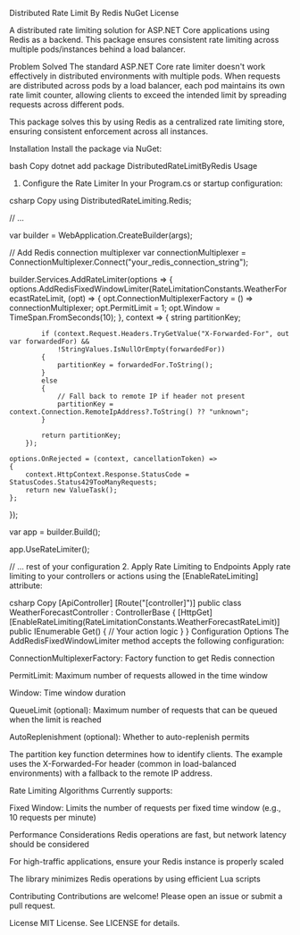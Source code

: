 Distributed Rate Limit By Redis
NuGet
License

A distributed rate limiting solution for ASP.NET Core applications using Redis as a backend. This package ensures consistent rate limiting across multiple pods/instances behind a load balancer.

Problem Solved
The standard ASP.NET Core rate limiter doesn't work effectively in distributed environments with multiple pods. When requests are distributed across pods by a load balancer, each pod maintains its own rate limit counter, allowing clients to exceed the intended limit by spreading requests across different pods.

This package solves this by using Redis as a centralized rate limiting store, ensuring consistent enforcement across all instances.

Installation
Install the package via NuGet:

bash
Copy
dotnet add package DistributedRateLimitByRedis
Usage
1. Configure the Rate Limiter
In your Program.cs or startup configuration:

csharp
Copy
using DistributedRateLimiting.Redis;

// ...

var builder = WebApplication.CreateBuilder(args);

// Add Redis connection multiplexer
var connectionMultiplexer = ConnectionMultiplexer.Connect("your_redis_connection_string");

builder.Services.AddRateLimiter(options =>
{
    options.AddRedisFixedWindowLimiter(RateLimitationConstants.WeatherForecastRateLimit,
        (opt) =>
        {
            opt.ConnectionMultiplexerFactory = () => connectionMultiplexer;
            opt.PermitLimit = 1;
            opt.Window = TimeSpan.FromSeconds(10);
        }, context =>
        {
            string partitionKey;

            if (context.Request.Headers.TryGetValue("X-Forwarded-For", out var forwardedFor) &&
                !StringValues.IsNullOrEmpty(forwardedFor))
            {
                partitionKey = forwardedFor.ToString();
            }
            else
            {
                // Fall back to remote IP if header not present
                partitionKey = context.Connection.RemoteIpAddress?.ToString() ?? "unknown";
            }

            return partitionKey;
        });

    options.OnRejected = (context, cancellationToken) =>
    {
        context.HttpContext.Response.StatusCode = StatusCodes.Status429TooManyRequests;
        return new ValueTask();
    };
});

var app = builder.Build();

app.UseRateLimiter();

// ... rest of your configuration
2. Apply Rate Limiting to Endpoints
Apply rate limiting to your controllers or actions using the [EnableRateLimiting] attribute:

csharp
Copy
[ApiController]
[Route("[controller]")]
public class WeatherForecastController : ControllerBase
{
    [HttpGet]
    [EnableRateLimiting(RateLimitationConstants.WeatherForecastRateLimit)]
    public IEnumerable<WeatherForecast> Get()
    {
        // Your action logic
    }
}
Configuration Options
The AddRedisFixedWindowLimiter method accepts the following configuration:

ConnectionMultiplexerFactory: Factory function to get Redis connection

PermitLimit: Maximum number of requests allowed in the time window

Window: Time window duration

QueueLimit (optional): Maximum number of requests that can be queued when the limit is reached

AutoReplenishment (optional): Whether to auto-replenish permits

The partition key function determines how to identify clients. The example uses the X-Forwarded-For header (common in load-balanced environments) with a fallback to the remote IP address.

Rate Limiting Algorithms
Currently supports:

Fixed Window: Limits the number of requests per fixed time window (e.g., 10 requests per minute)

Performance Considerations
Redis operations are fast, but network latency should be considered

For high-traffic applications, ensure your Redis instance is properly scaled

The library minimizes Redis operations by using efficient Lua scripts

Contributing
Contributions are welcome! Please open an issue or submit a pull request.

License
MIT License. See LICENSE for details.

